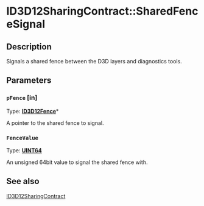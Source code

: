 # ID3D12SharingContract::SharedFenceSignal

## Description

Signals a shared fence between the D3D layers and diagnostics tools.

## Parameters

### `pFence` [in]

Type: **[ID3D12Fence](https://learn.microsoft.com/windows/desktop/api/d3d12/nn-d3d12-id3d12fence)***

A pointer to the shared fence to signal.

### `FenceValue`

Type: **[UINT64](https://learn.microsoft.com/windows/desktop/WinProg/windows-data-types)**

An unsigned 64bit value to signal the shared fence with.

## See also

[ID3D12SharingContract](https://learn.microsoft.com/windows/desktop/api/d3d12sdklayers/nn-d3d12sdklayers-id3d12sharingcontract)